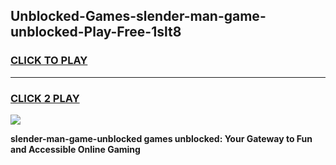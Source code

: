 
## Unblocked-Games-slender-man-game-unblocked-Play-Free-1slt8
<h3>
<a href="https://premium76.site?title=slender-man-game-unblocked&ref=18A">CLICK TO PLAY</a></h3>
<hr>

<h3>
<a href="https://premium76.site?title=slender-man-game-unblocked&ref=18A">CLICK 2 PLAY</a>
  
</h3>

<a href="https://premium76.site?title=slender-man-game-unblocked&ref=18A"><img src="https://clearcache.store/games.png"></a>


**slender-man-game-unblocked games unblocked: Your Gateway to Fun and Accessible Online Gaming**
